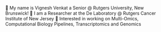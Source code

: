 🔭 My name is Vignesh Venkat a Senior @ Rutgers University, New Brunswick!
🌱 I am a Researcher at the De Laboratory @ Rutgers Cancer Institute of New Jersey
🤔 Interested in working on Multi-Omics, Computational Biology Pipelines, Transcriptomics and Genomics

